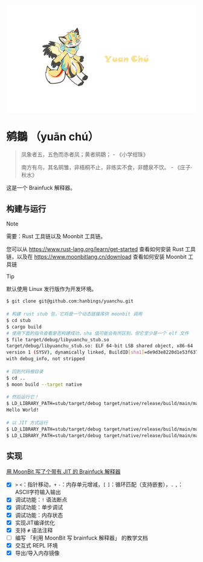 ![Yuan Chu](resources/logo.png)

# 鹓鶵 （yuān chú）

> 凤象者五，五色而赤者凤；黄者鹓鶵； - 《小学绀珠》
> 
> 南方有鸟，其名鹓雏，非梧桐不止，非练实不食，非醴泉不饮。 - 《庄子·秋水》


这是一个 Brainfuck 解释器。

## 构建与运行

> [!NOTE]
> 需要：Rust 工具链以及 Moonbit 工具链。
> 
> 您可以从 https://www.rust-lang.org/learn/get-started 查看如何安装 Rust 工具链，以及在 https://www.moonbitlang.cn/download 查看如何安装 Moonbit 工具链

> [!TIP]
> 默认使用 Linux 发行版作为开发环境。

```bash
$ git clone git@github.com:hanbings/yuanchu.git

# 构建 rust stub 包，它将是一个动态链接库供 moonbit 调用
$ cd stub
$ cargo build
# 使用下面的指令查看是否构建成功，sha 值可能会有所区别，但它至少是一个 elf 文件
$ file target/debug/libyuanchu_stub.so 
target/debug/libyuanchu_stub.so: ELF 64-bit LSB shared object, x86-64
version 1 (SYSV), dynamically linked, BuildID[sha1]=de9d3e8220d1e53f6371bfb8394aeb4cd3e02ad5
with debug_info, not stripped

# 回到代码根目录
$ cd ..
$ moon build --target native

# 然后运行它！
$ LD_LIBRARY_PATH=stub/target/debug target/native/release/build/main/main.exe --file examples/helloworld.bf
Hello World!

# 以 JIT 方式运行
$ LD_LIBRARY_PATH=stub/target/debug target/native/release/build/main/main.exe --jit --file examples/helloworld.bf
$ LD_LIBRARY_PATH=stub/target/debug target/native/release/build/main/main.exe --jit --file examples/mandelbrot.bf
```

## 实现

[用 MoonBit 写了个带有 JIT 的 Brainfuck 解释器](./moonbit-brainfuck.md)

- [x] `>` `<`：指针移动，`+` `-`：内存单元增减，`[` `]`：循环匹配（支持嵌套），`.` `,`：ASCII字符输入输出
- [x] 调试功能：`!` 语法断点
- [x] 调试功能：单步调试
- [x] 调试功能：内存状态
- [x] 实现JIT编译优化
- [x] 支持 `#` 语法注释
- [ ] 编写 「利用 MoonBit 写 brainfuck 解释器」 的教学文档
- [x] 交互式 REPL 环境
- [x] 导出/导入内存镜像
